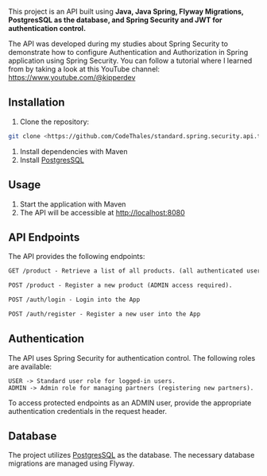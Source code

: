This project is an API built using **Java, Java Spring, Flyway Migrations, PostgresSQL as the database, and Spring Security and JWT for authentication control.**

The API was developed during my studies about Spring Security to demonstrate how to configure Authentication and Authorization in Spring application using Spring Security.
You can follow a tutorial where I learned from by taking a look at this YouTube channel: https://www.youtube.com/@kipperdev 

## Installation

1. Clone the repository:

```bash
git clone <https://github.com/CodeThales/standard.spring.security.api.token-authentication.git>
```

1. Install dependencies with Maven
2. Install [PostgresSQL](https://www.postgresql.org/)

## Usage

1. Start the application with Maven
2. The API will be accessible at [http://localhost:8080](http://localhost:8080/)

## API Endpoints

The API provides the following endpoints:

```markdown
GET /product - Retrieve a list of all products. (all authenticated users)

POST /product - Register a new product (ADMIN access required).

POST /auth/login - Login into the App

POST /auth/register - Register a new user into the App

```

## Authentication

The API uses Spring Security for authentication control. The following roles are available:

```
USER -> Standard user role for logged-in users.
ADMIN -> Admin role for managing partners (registering new partners).

```

To access protected endpoints as an ADMIN user, provide the appropriate authentication credentials in the request header.

## Database

The project utilizes [PostgresSQL](https://www.postgresql.org/) as the database. The necessary database migrations are managed using Flyway.